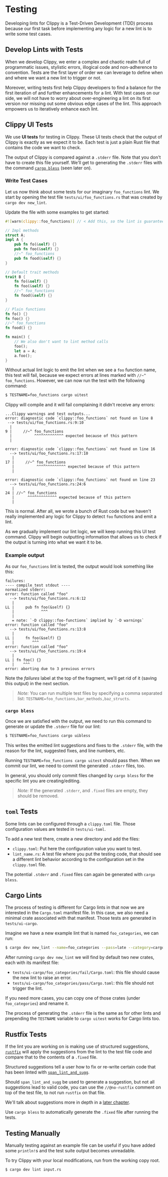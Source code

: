 # Testing

Developing lints for Clippy is a Test-Driven Development (TDD) process because
our first task before implementing any logic for a new lint is to write some test cases.

## Develop Lints with Tests

When we develop Clippy, we enter a complex and chaotic realm full of
programmatic issues, stylistic errors, illogical code and non-adherence to convention.
Tests are the first layer of order we can leverage to define when and where
we want a new lint to trigger or not.

Moreover, writing tests first help Clippy developers to find a balance for
the first iteration of and further enhancements for a lint.
With test cases on our side, we will not have to worry about over-engineering
a lint on its first version nor missing out some obvious edge cases of the lint.
This approach empowers us to iteratively enhance each lint.

## Clippy UI Tests

We use **UI tests** for testing in Clippy. These UI tests check that the output
of Clippy is exactly as we expect it to be. Each test is just a plain Rust file
that contains the code we want to check.

The output of Clippy is compared against a `.stderr` file. Note that you don't
have to create this file yourself. We'll get to generating the `.stderr` files
with the command [`cargo bless`](#cargo-bless) (seen later on).

### Write Test Cases

Let us now think about some tests for our imaginary `foo_functions` lint. We
start by opening the test file `tests/ui/foo_functions.rs` that was created by
`cargo dev new_lint`.

Update the file with some examples to get started:

```rust
#![warn(clippy::foo_functions)] // < Add this, so the lint is guaranteed to be enabled in this file

// Impl methods
struct A;
impl A {
    pub fn fo(&self) {}
    pub fn foo(&self) {}
    //~^ foo_functions
    pub fn food(&self) {}
}

// Default trait methods
trait B {
    fn fo(&self) {}
    fn foo(&self) {}
    //~^ foo_functions
    fn food(&self) {}
}

// Plain functions
fn fo() {}
fn foo() {}
//~^ foo_functions
fn food() {}

fn main() {
    // We also don't want to lint method calls
    foo();
    let a = A;
    a.foo();
}
```

Without actual lint logic to emit the lint when we see a `foo` function name,
this test will fail, because we expect errors at lines marked with
`//~^ foo_functions`. However, we can now run the test with the following command:

```sh
$ TESTNAME=foo_functions cargo uitest
```

Clippy will compile and it will fail complaining it didn't receive any errors:

```
...Clippy warnings and test outputs...
error: diagnostic code `clippy::foo_functions` not found on line 8
 --> tests/ui/foo_functions.rs:9:10
  |
9 |     //~^ foo_functions
  |          ^^^^^^^^^^^^^ expected because of this pattern
  |

error: diagnostic code `clippy::foo_functions` not found on line 16
  --> tests/ui/foo_functions.rs:17:10
   |
17 |     //~^ foo_functions
   |          ^^^^^^^^^^^^^ expected because of this pattern
   |

error: diagnostic code `clippy::foo_functions` not found on line 23
  --> tests/ui/foo_functions.rs:24:6
   |
24 | //~^ foo_functions
   |      ^^^^^^^^^^^^^ expected because of this pattern
   |

```

This is normal. After all, we wrote a bunch of Rust code but we haven't really
implemented any logic for Clippy to detect `foo` functions and emit a lint.

As we gradually implement our lint logic, we will keep running this UI test command.
Clippy will begin outputting information that allows us to check if the output is
turning into what we want it to be.

### Example output

As our `foo_functions` lint is tested, the output would look something like this:

```
failures:
---- compile_test stdout ----
normalized stderr:
error: function called "foo"
  --> tests/ui/foo_functions.rs:6:12
   |
LL |     pub fn foo(&self) {}
   |            ^^^
   |
   = note: `-D clippy::foo-functions` implied by `-D warnings`
error: function called "foo"
  --> tests/ui/foo_functions.rs:13:8
   |
LL |     fn foo(&self) {}
   |        ^^^
error: function called "foo"
  --> tests/ui/foo_functions.rs:19:4
   |
LL | fn foo() {}
   |    ^^^
error: aborting due to 3 previous errors
```

Note the *failures* label at the top of the fragment, we'll get rid of it
(saving this output) in the next section.

> _Note:_ You can run multiple test files by specifying a comma separated list:
> `TESTNAME=foo_functions,bar_methods,baz_structs`.

### `cargo bless`

Once we are satisfied with the output, we need to run this command to
generate or update the `.stderr` file for our lint:

```sh
$ TESTNAME=foo_functions cargo uibless
```

This writes the emitted lint suggestions and fixes to the `.stderr` file, with
the reason for the lint, suggested fixes, and line numbers, etc.

Running `TESTNAME=foo_functions cargo uitest` should pass then. When we commit
our lint, we need to commit the generated `.stderr` files, too.

In general, you should only commit files changed by `cargo bless` for the
specific lint you are creating/editing.

> _Note:_ If the generated `.stderr`, and `.fixed` files are empty,
> they should be removed.

## `toml` Tests

Some lints can be configured through a `clippy.toml` file. Those configuration
values are tested in `tests/ui-toml`.

To add a new test there, create a new directory and add the files:

- `clippy.toml`: Put here the configuration value you want to test.
- `lint_name.rs`: A test file where you put the testing code, that should see a
  different lint behavior according to the configuration set in the
  `clippy.toml` file.

The potential `.stderr` and `.fixed` files can again be generated with `cargo
bless`.

## Cargo Lints

The process of testing is different for Cargo lints in that now we are
interested in the `Cargo.toml` manifest file. In this case, we also need a
minimal crate associated with that manifest. Those tests are generated in
`tests/ui-cargo`.

Imagine we have a new example lint that is named `foo_categories`, we can run:

```sh
$ cargo dev new_lint --name=foo_categories --pass=late --category=cargo
```

After running `cargo dev new_lint` we will find by default two new crates,
each with its manifest file:

* `tests/ui-cargo/foo_categories/fail/Cargo.toml`: this file should cause the
  new lint to raise an error.
* `tests/ui-cargo/foo_categories/pass/Cargo.toml`: this file should not trigger
  the lint.

If you need more cases, you can copy one of those crates (under
`foo_categories`) and rename it.

The process of generating the `.stderr` file is the same as for other lints
and prepending the `TESTNAME` variable to `cargo uitest` works for Cargo lints too.

## Rustfix Tests

If the lint you are working on is making use of structured suggestions,
[`rustfix`] will apply the suggestions from the lint to the test file code and
compare that to the contents of a `.fixed` file.

Structured suggestions tell a user how to fix or re-write certain code that has
been linted with [`span_lint_and_sugg`].

Should `span_lint_and_sugg` be used to generate a suggestion, but not all
suggestions lead to valid code, you can use the `//@no-rustfix` comment on top
of the test file, to not run `rustfix` on that file.

We'll talk about suggestions more in depth in a [later chapter](emitting_lints.md).

Use `cargo bless` to automatically generate the `.fixed` file after running
the tests.

[`rustfix`]: https://github.com/rust-lang/cargo/tree/master/crates/rustfix
[`span_lint_and_sugg`]: https://doc.rust-lang.org/beta/nightly-rustc/clippy_utils/diagnostics/fn.span_lint_and_sugg.html

## Testing Manually

Manually testing against an example file can be useful if you have added some
`println!`s and the test suite output becomes unreadable.

To try Clippy with your local modifications, run from the working copy root.

```sh
$ cargo dev lint input.rs
```
